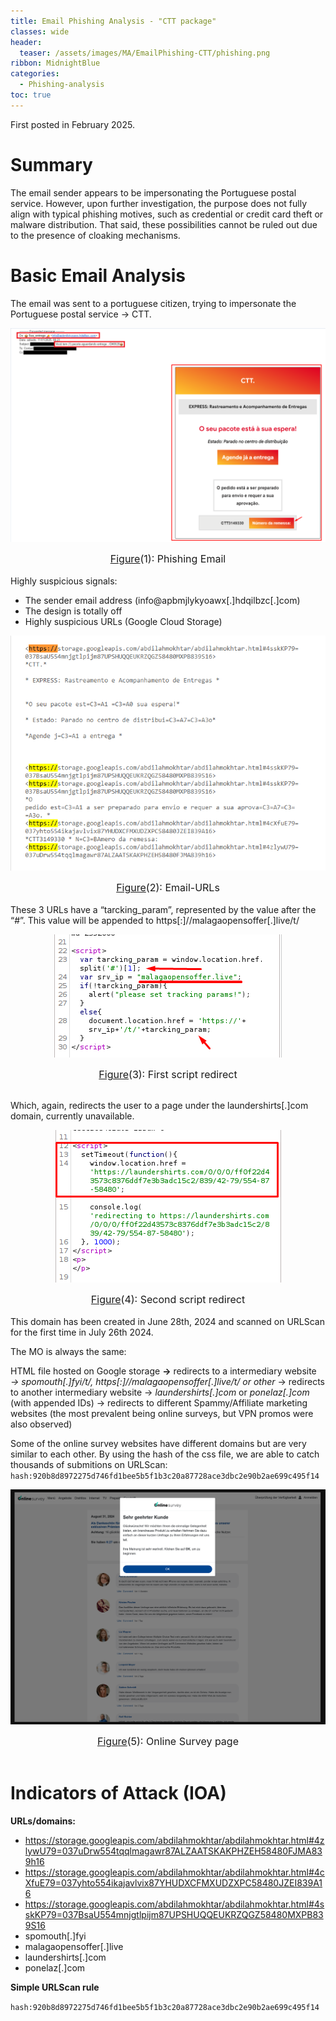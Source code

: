 ```yaml
---
title: Email Phishing Analysis - "CTT package"
classes: wide
header:
  teaser: /assets/images/MA/EmailPhishing-CTT/phishing.png
ribbon: MidnightBlue
categories:
  - Phishing-analysis
toc: true
---
```


First posted in February 2025.

# Summary
The email sender appears to be impersonating the Portuguese postal service. However, upon further investigation, the purpose does not fully align with typical phishing motives, such as credential or credit card theft or malware distribution. That said, these possibilities cannot be ruled out due to the presence of cloaking mechanisms.

# Basic Email Analysis
The email was sent to a portuguese citizen, trying to impersonate the Portuguese postal service → CTT. 
<p align="center">
  <img src="\assets\images\MA\EmailPhishing-CTT\Email.png" />
</p>
<center><font size="3"> <u>Figure</u>(1): Phishing Email<u></u> </font></center>
<br>
Highly suspicious signals:

- The sender email address (info@apbmjlykyoawx[.]hdqilbzc[.]com)
- The design is totally off
- Highly suspicious URLs (Google Cloud Storage)
<p align="center">
  <img src="\assets\images\MA\EmailPhishing-CTT\Email-URLs.png" />
</p>
<center><font size="3"> <u>Figure</u>(2): Email-URLs<u></u> </font></center>
<br>
These 3 URLs have a “tarcking_param”, represented by the value after the “#”. This value will be appended to https[:]//malagaopensoffer[.]live/t/
<p align="center">
  <img src="\assets\images\MA\EmailPhishing-CTT\FirstScriptRedirect.png" />
</p>
<center><font size="3"> <u>Figure</u>(3): First script redirect<u></u> </font></center>
<br>

Which, again, redirects the user to a page under the laundershirts[.]com domain, currently unavailable.
<p align="center">
  <img src="\assets\images\MA\EmailPhishing-CTT\SecondScriptRedirect.png" />
</p>
<center><font size="3"> <u>Figure</u>(4): Second script redirect<u></u> </font></center>
<br>
This domain has been created in June 28th, 2024 and scanned on URLScan for the first time in July 26th 2024. 

The MO is always the same: 

HTML file hosted on Google storage **→** redirects to a intermediary website *→ spomouth[.]fyi/t/,*  *https[:]//malagaopensoffer[.]live/t/ or other* → redirects to another intermediary website → *laundershirts[.]com* or *ponelaz[.]com* (with appended IDs) → redirects to different Spammy/Affiliate marketing websites (the most prevalent being online surveys, but VPN promos were also observed)

Some of the online survey websites have different domains but are very similar to each other. By using the hash of the css file, we are able to catch thousands of submitions on URLScan:
`hash:920b8d8972275d746fd1bee5b5f1b3c20a87728ace3dbc2e90b2ae699c495f14`
<p align="center">
  <img src="\assets\images\MA\EmailPhishing-CTT\OnlineSurvey.png" />
</p>
<center><font size="3"> <u>Figure</u>(5): Online Survey page<u></u> </font></center>
<br>


# Indicators of Attack (IOA)

**URLs/domains:**

- https://storage.googleapis.com/abdilahmokhtar/abdilahmokhtar.html#4zlywU79=037uDrw554tqqlmagawr87ALZAATSKAKPHZEH58480FJMA839h16
- https://storage.googleapis.com/abdilahmokhtar/abdilahmokhtar.html#4cXfuE79=037yhto554ikajavlvix87YHUDXCFMXUDZXPC58480JZEI839A16
- https://storage.googleapis.com/abdilahmokhtar/abdilahmokhtar.html#4sskKP79=037BsaU554mnjgtlpijm87UPSHUQQEUKRZQGZ58480MXPB839S16
- spomouth[.]fyi
- malagaopensoffer[.]live
- laundershirts[.]com
- ponelaz[.]com

**Simple URLScan rule**

`hash:920b8d8972275d746fd1bee5b5f1b3c20a87728ace3dbc2e90b2ae699c495f14`

